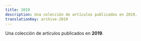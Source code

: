 ```yaml
---
title: 2019
description: Una colección de artículos publicados en 2019.
translationKey: archive-2019
---
```

Una colección de artículos publicados en **2019**.
